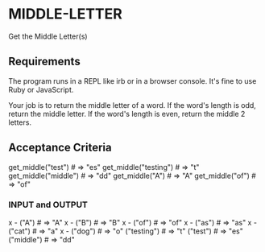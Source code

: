 # MIDDLE-LETTER
Get the Middle Letter(s)

## Requirements
The program runs in a REPL like irb or in a browser console.
It's fine to use Ruby or JavaScript.

Your job is to return the middle letter of a word. If the word's length is odd, return the middle letter. If the word's length is even, return the middle 2 letters.

## Acceptance Criteria
get_middle("test") # => "es"
get_middle("testing") # => "t"
get_middle("middle") # => "dd"
get_middle("A") # => "A"
get_middle("of") # => "of"

### INPUT and OUTPUT
x - ("A") # => "A"
x - ("B") # => "B"
x - ("of") # => "of"
x - ("as") # => "as"
x - ("cat") # => "a"
x - ("dog") # => "o"
("testing") # => "t"
("test") # => "es"
("middle") # => "dd"
